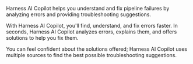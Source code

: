 Harness AI Copilot helps you understand and fix pipeline failures by analyzing errors and providing troubleshooting suggestions.

With Harness AI Copilot, you'll find, understand, and fix errors faster. In seconds, Harness AI Copilot analyzes errors, explains them, and offers solutions to help you fix them.

You can feel confident about the solutions offered; Harness AI Copilot uses multiple sources to find the best possible troubleshooting suggestions.
